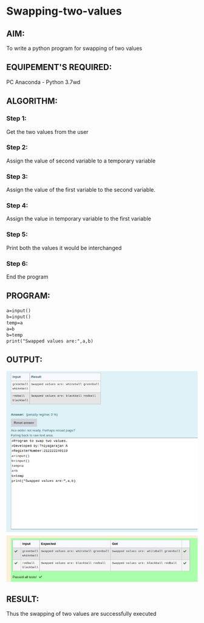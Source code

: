 # Swapping-two-values
## AIM:
To write a python program for swapping of two values
## EQUIPEMENT'S REQUIRED: 
PC
Anaconda - Python 3.7wd
## ALGORITHM: 
### Step 1:
Get the two values from the user
### Step 2: 
Assign the value of second variable to a temporary variable 
### Step 3: 
Assign the value of the first variable to the second variable.
### Step 4:  
Assign the value in temporary variable to the first variable
### Step 5: 
Print both the values it would be interchanged
### Step 6: 
End the program
## PROGRAM:
```
a=input()
b=input()
temp=a
a=b
b=temp
print("Swapped values are:",a,b)
```
## OUTPUT:
![GitHub Logo](exp1.png)


## RESULT:
Thus the swapping of two values are successfully executed



